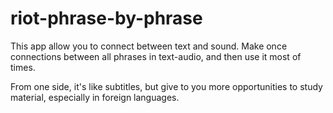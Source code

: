# riot-phrase-by-phrase

This app allow you to connect between text and sound. Make once connections between all phrases in text-audio,
and then use it most of times.

From one side, it's like subtitles, but give to you more opportunities to study material, especially in foreign languages. 
